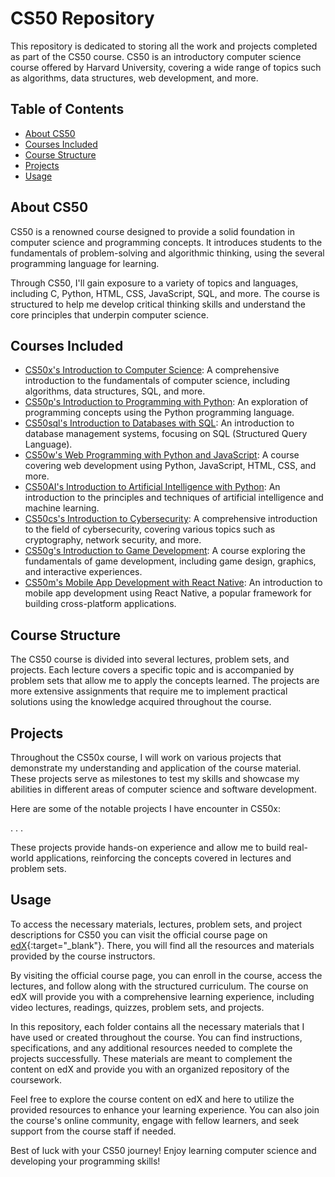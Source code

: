 # CS50 Repository

This repository is dedicated to storing all the work and projects completed as part of the CS50 course. CS50 is an introductory computer science course offered by Harvard University, covering a wide range of topics such as algorithms, data structures, web development, and more.

## Table of Contents

- [About CS50](#about-cs50)
- [Courses Included](#courses-included)
- [Course Structure](#course-structure)
- [Projects](#projects)
- [Usage](#usage)


## About CS50

CS50 is a renowned course designed to provide a solid foundation in computer science and programming concepts. It introduces students to the fundamentals of problem-solving and algorithmic thinking, using the several programming language for learning.

Through CS50, I'll gain exposure to a variety of topics and languages, including C, Python, HTML, CSS, JavaScript, SQL, and more. The course is structured to help me develop critical thinking skills and understand the core principles that underpin computer science.

## Courses Included

- [CS50x's Introduction to Computer Science](./0_CS50x): A comprehensive introduction to the fundamentals of computer science, including algorithms, data structures, SQL, and more.
- [CS50p's Introduction to Programming with Python](./1_CS50p): An exploration of programming concepts using the Python programming language.
- [CS50sql's Introduction to Databases with SQL](./2_CS50sql): An introduction to database management systems, focusing on SQL (Structured Query Language).
- [CS50w's Web Programming with Python and JavaScript](./3_CS50w): A course covering web development using Python, JavaScript, HTML, CSS, and more.
- [CS50AI's Introduction to Artificial Intelligence with Python](./4_CS50AI): An introduction to the principles and techniques of artificial intelligence and machine learning.
- [CS50cs's Introduction to Cybersecurity](./5_CS50cs): A comprehensive introduction to the field of cybersecurity, covering various topics such as cryptography, network security, and more.
- [CS50g's Introduction to Game Development](./6_CS50g): A course exploring the fundamentals of game development, including game design, graphics, and interactive experiences.
- [CS50m's Mobile App Development with React Native](./7_CS50m): An introduction to mobile app development using React Native, a popular framework for building cross-platform applications.

## Course Structure

The CS50 course is divided into several lectures, problem sets, and projects. Each lecture covers a specific topic and is accompanied by problem sets that allow me to apply the concepts learned. The projects are more extensive assignments that require me to implement practical solutions using the knowledge acquired throughout the course.

## Projects

Throughout the CS50x course, I will work on various projects that demonstrate my understanding and application of the course material. These projects serve as milestones to test my skills and showcase my abilities in different areas of computer science and software development.

Here are some of the notable projects I have encounter in CS50x:

.
.
.

These projects provide hands-on experience and allow me to build real-world applications, reinforcing the concepts covered in lectures and problem sets.

## Usage

To access the necessary materials, lectures, problem sets, and project descriptions for CS50 you can visit the official course page on [edX](https://www.edx.org){:target="_blank"}. There, you will find all the resources and materials provided by the course instructors.

By visiting the official course page, you can enroll in the course, access the lectures, and follow along with the structured curriculum. The course on edX will provide you with a comprehensive learning experience, including video lectures, readings, quizzes, problem sets, and projects.

In this repository, each folder contains all the necessary materials that I have used or created throughout the course. You can find instructions, specifications, and any additional resources needed to complete the projects successfully. These materials are meant to complement the content on edX and provide you with an organized repository of the coursework.

Feel free to explore the course content on edX and here to utilize the provided resources to enhance your learning experience. You can also join the course's online community, engage with fellow learners, and seek support from the course staff if needed.

Best of luck with your CS50 journey! Enjoy learning computer science and developing your programming skills!

